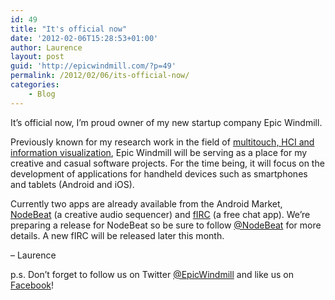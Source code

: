 ```yaml
---
id: 49
title: "It's official now"
date: '2012-02-06T15:28:53+01:00'
author: Laurence
layout: post
guid: 'http://epicwindmill.com/?p=49'
permalink: /2012/02/06/its-official-now/
categories:
    - Blog
---
```


It’s official now, I’m proud owner of my new startup company Epic Windmill.

Previously known for my research work in the field of [multitouch, HCI and information visualization](http://www.multigesture.net/), Epic Windmill will be serving as a place for my creative and casual software projects. For the time being, it will focus on the development of applications for handheld devices such as smartphones and tablets (Android and iOS).

Currently two apps are already available from the Android Market, [NodeBeat](https://market.android.com/details?id=com.AffinityBlue.NodeBeat) (a creative audio sequencer) and [fIRC](https://epicwindmill.com/firc/) (a free chat app). We’re preparing a release for NodeBeat so be sure to follow [@NodeBeat](https://twitter.com/#!/nodebeat) for more details. A new fIRC will be released later this month.

– Laurence

p.s. Don’t forget to follow us on Twitter [@EpicWindmill](https://twitter.com/#!/EpicWindmill "Follow us on Twitter") and like us on [Facebook](https://www.facebook.com/epicwindmill "Epic Windmill on Facebook")!